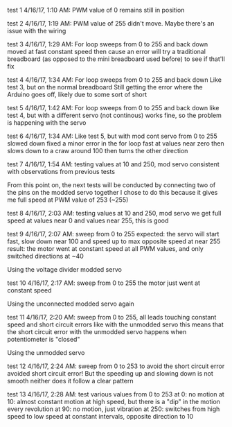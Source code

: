 test 1
  4/16/17, 1:10 AM: PWM value of 0
    remains still in position

test 2
  4/16/17, 1:19 AM: PWM value of 255
    didn't move. Maybe there's an issue with the wiring

test 3
  4/16/17, 1:29 AM: For loop sweeps from 0 to 255 and back down
    moved at fast constant speed then cause an error
    will try a traditional breadboard (as opposed to the mini breadboard used before) to see if that'll fix

test 4
  4/16/17, 1:34 AM: For loop sweeps from 0 to 255 and back down
    Like test 3, but on the normal breadboard
    Still getting the error where the Arduino goes off,
    likely due to some sort of short

test 5
  4/16/17, 1:42 AM: For loop sweeps from 0 to 255 and back down
    like test 4, but with a different servo (not continous)
    works fine, so the problem is happening with the servo

test 6
  4/16/17, 1:34 AM: Like test 5, but with mod cont servo from 0 to 255 slowed down
    fixed a minor error in the for loop
    fast at values near zero then slows down to a craw around 100 then turns the other direction

test 7
  4/16/17, 1:54 AM: testing values at 10 and 250, mod servo
    consistent with observations from previous tests

From this point on, the next tests will be conducted by connecting two of the pins on the modded servo together
I chose to do this because it gives me full speed at PWM value of 253 (~255)

test 8
  4/16/17, 2:03 AM: testing values at 10 and 250, mod servo
    we get full speed at values near 0 and values near 255, this is good

test 9
  4/16/17, 2:07 AM: sweep from 0 to 255
    expected: the servo will start fast, slow down near 100 and speed up
    to max opposite speed at near 255
    result: the motor went at constant speed at all PWM values,
    and only switched directions at ~40

Using the voltage divider modded servo

test 10
  4/16/17, 2:17 AM: sweep from 0 to 255
  the motor just went at constant speed

Using the unconnected modded servo again

test 11
  4/16/17, 2:20 AM: sweep from 0 to 255, all leads touching
    constant speed and short circuit errors like with the unmodded servo
    this means that the short circuit error with the unmodded servo happens when
    potentiometer is "closed"

Using the unmodded servo

test 12
  4/16/17, 2:24 AM: sweep from 0 to 253 to avoid the short circuit error
    avoided short circuit error!
    But the speeding up and slowing down is not smooth
    neither does it follow a clear pattern

test 13
  4/16/17, 2:28 AM: test various values from 0 to 253
    at 0: no motion
    at 10: almost constant motion at high speed, but there is a "dip" in the motion every revolution
    at 90: no motion, just vibration
    at 250: switches from high speed to low speed at constant intervals, opposite direction to 10
